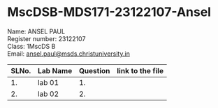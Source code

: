 # MscDSB-MDS171-23122107-Ansel

Name: ANSEL PAUL           
Register number: 23122107   
Class: 1MscDS B  
Email: ansel.paul@msds.christuniversity.in        

| SLNo.         | Lab Name          | Question        |  link to the file | 
| ------------- | ----------------- | ----------------|-------------------|
|        1.     |     lab 01        |        1.       |                   |
|        2.     |     lab 02        |        2.       |                   |
